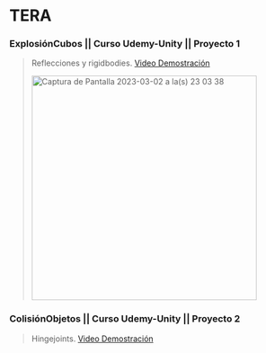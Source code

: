 # TERA

### ExplosiónCubos || Curso Udemy-Unity || Proyecto 1

> Reflecciones y rigidbodies.
> [Video Demostración](https://youtu.be/0dzLyAhne1g)
>
> <img width="400" alt="Captura de Pantalla 2023-03-02 a la(s) 23 03 38" src="https://user-images.githubusercontent.com/28845920/222635865-bc368cc4-b0db-4bca-9087-38e8ae385a3d.png">

### ColisiónObjetos || Curso Udemy-Unity || Proyecto 2

> Hingejoints.
> [Video Demostración]()
